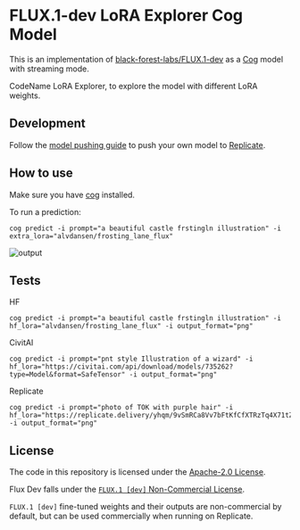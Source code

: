 # FLUX.1-dev LoRA Explorer Cog Model

This is an implementation of [black-forest-labs/FLUX.1-dev](https://huggingface.co/black-forest-labs/FLUX.1-dev) as a [Cog](https://github.com/replicate/cog) model with streaming mode.

CodeName LoRA Explorer, to explore the model with different LoRA weights.

## Development

Follow the [model pushing guide](https://replicate.com/docs/guides/push-a-model) to push your own model to [Replicate](https://replicate.com).


## How to use

Make sure you have [cog](https://github.com/replicate/cog) installed.

To run a prediction:

    cog predict -i prompt="a beautiful castle frstingln illustration" -i extra_lora="alvdansen/frosting_lane_flux"

![output](output.png)


## Tests

HF
```
cog predict -i prompt="a beautiful castle frstingln illustration" -i hf_lora="alvdansen/frosting_lane_flux" -i output_format="png"
```

CivitAI
```
cog predict -i prompt="pnt style Illustration of a wizard" -i hf_lora="https://civitai.com/api/download/models/735262?type=Model&format=SafeTensor" -i output_format="png"
```

Replicate
```
cog predict -i prompt="photo of TOK with purple hair" -i hf_lora="https://replicate.delivery/yhqm/9vSmRCa8Vv7bFtKfCfXTRzTq4X71tZW0LtLCb1l49bTSo8TTA/trained_model.tar" -i output_format="png"
```

## License

The code in this repository is licensed under the [Apache-2.0 License](LICENSE).

Flux Dev falls under the [`FLUX.1 [dev]` Non-Commercial License](https://huggingface.co/black-forest-labs/FLUX.1-dev/blob/main/LICENSE.md).

`FLUX.1 [dev]` fine-tuned weights and their outputs are non-commercial by default, but can be used commercially when running on Replicate.
